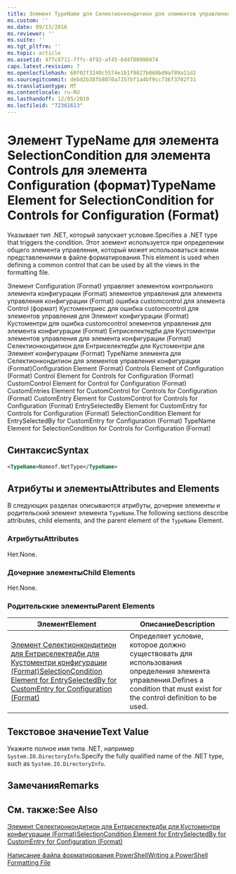 ```yaml
---
title: Элемент TypeName для Селектионкондитион для элементов управления конфигурации (Format) | Документация Майкрософт
ms.custom: ''
ms.date: 09/13/2016
ms.reviewer: ''
ms.suite: ''
ms.tgt_pltfrm: ''
ms.topic: article
ms.assetid: 477c8711-fffc-4f92-af45-6d4f80990474
caps.latest.revision: 7
ms.openlocfilehash: 60f02f3240c5574e1b1f9027b060bd9af89a11d2
ms.sourcegitcommit: debd2b38fb8070a7357bf1a4bf9cc736f3702f31
ms.translationtype: MT
ms.contentlocale: ru-RU
ms.lasthandoff: 12/05/2019
ms.locfileid: "72361613"
---
```

# <a name="typename-element-for-selectioncondition-for-controls-for-configuration-format"></a><span data-ttu-id="a1980-102">Элемент TypeName для элемента SelectionCondition для элемента Controls для элемента Configuration (формат)</span><span class="sxs-lookup"><span data-stu-id="a1980-102">TypeName Element for SelectionCondition for Controls for Configuration (Format)</span></span>

<span data-ttu-id="a1980-103">Указывает тип .NET, который запускает условие.</span><span class="sxs-lookup"><span data-stu-id="a1980-103">Specifies a .NET type that triggers the condition.</span></span> <span data-ttu-id="a1980-104">Этот элемент используется при определении общего элемента управления, который может использоваться всеми представлениями в файле форматирования.</span><span class="sxs-lookup"><span data-stu-id="a1980-104">This element is used when defining a common control that can be used by all the views in the formatting file.</span></span>

<span data-ttu-id="a1980-105">Элемент Configuration (Format) управляет элементом контрольного элемента конфигурации (Format) элементов управления для элемента управления конфигурации (Format) ошибка customcontrol для элемента Control (формат) Кустоментриес для ошибка customcontrol для элементов управления для Элемент конфигурации (Format) Кустоментри для ошибка customcontrol элементов управления для элемента конфигурации (Format) Ентриселектедби для Кустоментри элементов управления для элемента конфигурации (Format) Селектионкондитион для Ентриселектедби для Кустоментри для Элемент конфигурации (Format) TypeName элемента для Селектионкондитион для элементов управления конфигурации (Format)</span><span class="sxs-lookup"><span data-stu-id="a1980-105">Configuration Element (Format) Controls Element of Configuration (Format) Control Element for Controls for Configuration (Format) CustomControl Element for Control for Configuration (Format) CustomEntries Element for CustomControl for Controls for Configuration (Format) CustomEntry Element for CustomControl for Controls for Configuration (Format) EntrySelectedBy Element for CustomEntry for Controls for Configuration (Format) SelectionCondition Element for EntrySelectedBy for CustomEntry for Configuration (Format) TypeName Element for SelectionCondition for Controls for Configuration (Format)</span></span>

## <a name="syntax"></a><span data-ttu-id="a1980-106">Синтаксис</span><span class="sxs-lookup"><span data-stu-id="a1980-106">Syntax</span></span>

```xml
<TypeName>Nameof.NetType</TypeName>

```

## <a name="attributes-and-elements"></a><span data-ttu-id="a1980-107">Атрибуты и элементы</span><span class="sxs-lookup"><span data-stu-id="a1980-107">Attributes and Elements</span></span>

<span data-ttu-id="a1980-108">В следующих разделах описываются атрибуты, дочерние элементы и родительский элемент элемента `TypeName`.</span><span class="sxs-lookup"><span data-stu-id="a1980-108">The following sections describe attributes, child elements, and the parent element of the `TypeName` Element.</span></span>

### <a name="attributes"></a><span data-ttu-id="a1980-109">Атрибуты</span><span class="sxs-lookup"><span data-stu-id="a1980-109">Attributes</span></span>

<span data-ttu-id="a1980-110">Нет.</span><span class="sxs-lookup"><span data-stu-id="a1980-110">None.</span></span>

### <a name="child-elements"></a><span data-ttu-id="a1980-111">Дочерние элементы</span><span class="sxs-lookup"><span data-stu-id="a1980-111">Child Elements</span></span>

<span data-ttu-id="a1980-112">Нет.</span><span class="sxs-lookup"><span data-stu-id="a1980-112">None.</span></span>

### <a name="parent-elements"></a><span data-ttu-id="a1980-113">Родительские элементы</span><span class="sxs-lookup"><span data-stu-id="a1980-113">Parent Elements</span></span>

|<span data-ttu-id="a1980-114">Элемент</span><span class="sxs-lookup"><span data-stu-id="a1980-114">Element</span></span>|<span data-ttu-id="a1980-115">Описание</span><span class="sxs-lookup"><span data-stu-id="a1980-115">Description</span></span>|
|-------------|-----------------|
|[<span data-ttu-id="a1980-116">Элемент Селектионкондитион для Ентриселектедби для Кустоментри конфигурации (Format)</span><span class="sxs-lookup"><span data-stu-id="a1980-116">SelectionCondition Element for EntrySelectedBy for CustomEntry for Configuration (Format)</span></span>](./selectioncondition-element-for-entryselectedby-for-controls-for-configuration-format.md)|<span data-ttu-id="a1980-117">Определяет условие, которое должно существовать для использования определения элемента управления.</span><span class="sxs-lookup"><span data-stu-id="a1980-117">Defines a condition that must exist for the control definition to be used.</span></span>|

## <a name="text-value"></a><span data-ttu-id="a1980-118">Текстовое значение</span><span class="sxs-lookup"><span data-stu-id="a1980-118">Text Value</span></span>

<span data-ttu-id="a1980-119">Укажите полное имя типа .NET, например `System.IO.DirectoryInfo`.</span><span class="sxs-lookup"><span data-stu-id="a1980-119">Specify the fully qualified name of the .NET type, such as `System.IO.DirectoryInfo`.</span></span>

## <a name="remarks"></a><span data-ttu-id="a1980-120">Замечания</span><span class="sxs-lookup"><span data-stu-id="a1980-120">Remarks</span></span>

## <a name="see-also"></a><span data-ttu-id="a1980-121">См. также:</span><span class="sxs-lookup"><span data-stu-id="a1980-121">See Also</span></span>

[<span data-ttu-id="a1980-122">Элемент Селектионкондитион для Ентриселектедби для Кустоментри конфигурации (Format)</span><span class="sxs-lookup"><span data-stu-id="a1980-122">SelectionCondition Element for EntrySelectedBy for CustomEntry for Configuration (Format)</span></span>](./selectioncondition-element-for-entryselectedby-for-controls-for-configuration-format.md)

[<span data-ttu-id="a1980-123">Написание файла форматирования PowerShell</span><span class="sxs-lookup"><span data-stu-id="a1980-123">Writing a PowerShell Formatting File</span></span>](./writing-a-powershell-formatting-file.md)
